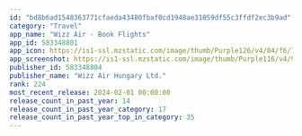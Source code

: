 ```yaml
---
id: "bd8b6ad1548363771cfaeda43480fbaf0cd1948ae31059df55c3ffdf2ec3b9ad"
category: "Travel"
app_name: "Wizz Air - Book Flights"
app_id: 583348801
app_icon: https://is1-ssl.mzstatic.com/image/thumb/Purple126/v4/04/f6/7c/04f67c8f-89bd-84de-9027-97fbf6d79892/AppIcon-0-1x_U007emarketing-0-4-0-sRGB-85-220-0.png/1024x1024bb.png
app_screenshot: https://is1-ssl.mzstatic.com/image/thumb/Purple116/v4/90/9d/db/909ddbb1-b62b-a33f-4854-d271ffd607bc/b4211ee8-58ff-4fd9-bdc8-4e486739da91_Wizz_Air_-_6.5_App__store_screen_1.png/1284x2778bb.png
publisher_id: 583348804
publisher_name: "Wizz Air Hungary Ltd."
rank: 224
most_recent_release: 2024-02-01 00:00:00
release_count_in_past_year: 14
release_count_in_past_year_category: 17
release_count_in_past_year_top_in_category: 35
---
```

